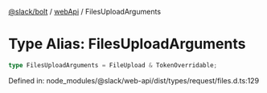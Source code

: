 [@slack/bolt](../../../../index.md) / [webApi](../index.md) / FilesUploadArguments

# Type Alias: FilesUploadArguments

```ts
type FilesUploadArguments = FileUpload & TokenOverridable;
```

Defined in: node\_modules/@slack/web-api/dist/types/request/files.d.ts:129
